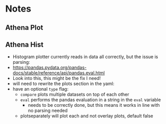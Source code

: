 # Notes

## Athena Plot

## Athena Hist

- Histogram plotter currently reads in data all correctly, but the issue is parsing:
- https://pandas.pydata.org/pandas-docs/stable/reference/api/pandas.eval.html
- Look into this, this might be the fix I need!
- will need to rewrite the plots section in the yaml:
- have an optional `type` flag:
  - `compare` plots multiple datasets on top of each other
  - `eval`    performs the pandas evaluation in a string in the `eval` variable
    - needs to be correctly done, but this means it works in line with no parsing needed
  - plotseparately will plot each and not overlay plots, default false